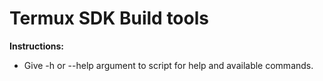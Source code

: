# Termux SDK Build tools

**Instructions:**

-   Give -h or --help argument to script for help and available commands.